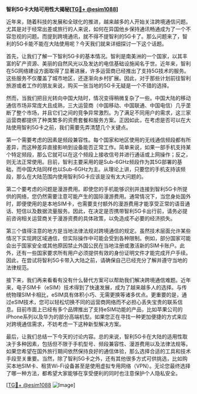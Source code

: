 **智利5G卡大陆可用性大揭秘[[TG💪+ @esim1088](https://t.me/s/esim1088)]**

近年来，随着科技的发展和全球化的推进，越来越多的人开始关注跨境通信问题。尤其是对于经常出差或旅行的人来说，如何在异国他乡保持通讯畅通成为了一个不容忽视的问题。而提到跨境通讯，就不得不提智利的5G卡了。那么问题来了，智利的5G卡能不能在大陆使用呢？今天我们就来详细探讨一下这个话题。

首先，让我们了解一下智利5G卡的基本情况。智利是南美洲的一个国家，以其丰富的矿产资源、美丽的自然风光以及发达的电信基础设施闻名于世。近年来，智利在5G网络建设方面取得了显著进展，许多运营商已经推出了支持5G技术的服务。这些服务不仅覆盖了城市地区，还逐渐向乡村扩展。因此，对于那些计划前往智利旅游或者工作的朋友来说，购买一张当地的5G卡无疑是一个不错的选择。

然而，当我们把目光转向中国大陆时，情况变得稍微复杂了一些。中国大陆的移动通信市场非常庞大且成熟，三大运营商（中国移动、中国联通、中国电信）几乎垄断了整个市场，并且它们之间的竞争异常激烈。为了满足不同用户的需求，这三家运营商都提供了种类繁多的资费套餐和服务方案。正因如此，在考虑是否可以在大陆使用智利5G卡之前，我们需要先弄清楚几个关键点。

第一个需要考虑的因素是频段兼容性。每个国家和地区使用的无线通信频段都有所差异，而这种差异直接影响到设备能否正常工作。简单来说，如果一部手机支持某个特定频段，那么它就可以在这个频段上接收信号并进行通话或上网操作；反之，则无法正常使用。目前，智利主要采用的是Sub-6GHz频段作为其5G部署的基础，而中国大陆同样也以Sub-6GHz为主。从理论上讲，只要您的手机支持该频段，那么在大陆范围内使用智利5G卡应该是没有太大问题的。

第二个要考虑的问题是漫游费用。即使您的手机能够识别并连接到智利5G卡所提供的网络，您仍然需要注意可能产生的国际漫游费用。通常情况下，当您身处国外时，即便使用的是本地SIM卡，也需要支付额外的漫游费用才能享受正常的语音通话、短信以及数据流量服务。因此，在决定是否携带智利5G卡出行前，请务必提前咨询相关运营商关于漫游资费的具体政策，以免造成不必要的经济损失。

第三个值得注意的地方是当地法律法规对跨境通信的规定。虽然技术层面允许某些情况下实现跨区域通信，但实际操作中可能会受到各种限制。例如，部分国家可能会出于国家安全或其他原因禁止外国公民在当地注册或激活新的SIM卡账户。此外，还有一些国家要求所有用户必须提供有效的身份证明文件才能完成开户手续。因此，在尝试将智利5G卡带入大陆之前，请确保自己已经充分了解并遵守当地的法律规范。

接下来，我们再来看看有没有什么替代方案可以帮助我们解决跨境通信难题。近年来，电子SIM卡（eSIM）技术得到了快速发展，成为了越来越多人的选择。与传统物理SIM卡相比，eSIM具有体积小巧、无需更换等诸多优点。更重要的是，通过eSIM技术，您可以轻松切换不同的运营商网络而不必担心丢失宝贵的联系信息。目前市面上已经有多个品牌推出了支持eSIM功能的产品，比如苹果公司的iPhone系列以及华为的部分高端机型。如果您正在寻找一种更加便捷的方式来应对跨境通信需求，不妨考虑一下这种新型解决方案。

最后，让我们总结一下今天的讨论内容。总的来说，智利5G卡在大陆的适用性取决于多种因素，包括但不限于手机型号、频段兼容性、漫游费用以及法律法规等。如果您希望在国外旅行期间依然保持良好的通信体验，那么选择合适的工具和技术手段至关重要。当然，除了智利5G卡之外，还有其他很多方式可供挑选，比如购买本地SIM卡、租赁Wi-Fi设备甚至是使用虚拟专用网络（VPN）。无论您最终选择了哪一种方法，都希望大家能够在享受便利的同时也注意保护个人隐私安全。

[[TG💪+ @esim1088](https://t.me/s/esim1088) ![Image](https://i.postimg.cc/4NQfJmqS/Snipaste-2025-05-13-00-14-12.png)]